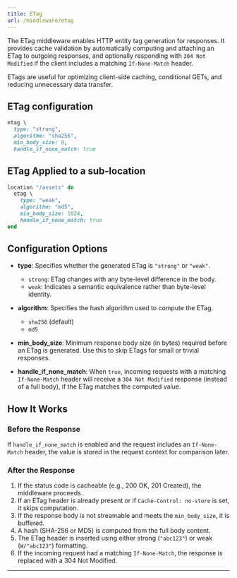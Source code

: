 ```yaml
---
title: ETag
url: /middleware/etag
---
```


The ETag middleware enables HTTP entity tag generation for responses. It provides cache validation by automatically computing and attaching an ETag to outgoing responses, and optionally responding with `304 Not Modified` if the client includes a matching `If-None-Match` header.

ETags are useful for optimizing client-side caching, conditional GETs, and reducing unnecessary data transfer.


## ETag configuration
```ruby {filename=Itsi.rb}
etag \
  type: "strong",
  algorithm: "sha256",
  min_body_size: 0,
  handle_if_none_match: true
```

## ETag Applied to a sub-location
```ruby {filename=Itsi.rb}
location "/assets" do
  etag \
    type: "weak",
    algorithm: "md5",
    min_body_size: 1024,
    handle_if_none_match: true
end
```

## Configuration Options

- **type**: Specifies whether the generated ETag is `"strong"` or `"weak"`.
  - `strong`: ETag changes with any byte-level difference in the body.
  - `weak`: Indicates a semantic equivalence rather than byte-level identity.

- **algorithm**: Specifies the hash algorithm used to compute the ETag.
  - `sha256` (default)
  - `md5`

- **min_body_size**: Minimum response body size (in bytes) required before an ETag is generated. Use this to skip ETags for small or trivial responses.

- **handle_if_none_match**: When `true`, incoming requests with a matching `If-None-Match` header will receive a `304 Not Modified` response (instead of a full body), if the ETag matches the computed value.

## How It Works

### Before the Response
If `handle_if_none_match` is enabled and the request includes an `If-None-Match` header, the value is stored in the request context for comparison later.

### After the Response

1. If the status code is cacheable (e.g., 200 OK, 201 Created), the middleware proceeds.
2. If an ETag header is already present or if `Cache-Control: no-store` is set, it skips computation.
3. If the response body is not streamable and meets the `min_body_size`, it is buffered.
4. A hash (SHA-256 or MD5) is computed from the full body content.
5. The ETag header is inserted using either strong (`"abc123"`) or weak (`W/"abc123"`) formatting.
6. If the incoming request had a matching `If-None-Match`, the response is replaced with a 304 Not Modified.

---
